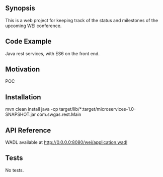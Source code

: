 ## Synopsis

This is a web project for keeping track of the status and milestones of the upcoming WEI conference.

## Code Example

Java rest services, with ES6 on the front end.

## Motivation

POC

## Installation

mvn clean install
java -cp target/lib/*:target/microservices-1.0-SNAPSHOT.jar com.swgas.rest.Main

## API Reference

WADL available at http://0.0.0.0:8080/wei/application.wadl

## Tests

No tests.

